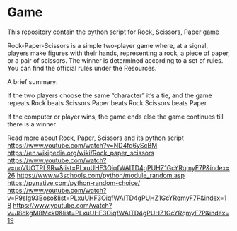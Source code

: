 # Game
This repository contain the python script for Rock, Scissors, Paper game

Rock-Paper-Scissors is a simple two-player game where, at a signal, players make figures with their hands, representing a rock, a piece of paper, or a pair of scissors. 
The winner is determined according to a set of rules. You can find the official rules under the Resources.

A brief summary:

If the two players choose the same “character” it’s a tie, and the game repeats
Rock beats Scissors
Paper beats Rock
Scissors beats Paper

If the computer or player wins, the game ends
else the game continues till there is a winner

Read more about Rock, Paper, Scissors and its python script
https://www.youtube.com/watch?v=ND4fd6yScBM
https://en.wikipedia.org/wiki/Rock_paper_scissors
https://www.youtube.com/watch?v=uoVUOTPL9Rw&list=PLxuUHF3OiqfWAITD4gPUHZ1GcYRqmyF7P&index=26
https://www.w3schools.com/python/module_random.asp
https://pynative.com/python-random-choice/
https://www.youtube.com/watch?v=P9sIg93Boso&list=PLxuUHF3OiqfWAITD4gPUHZ1GcYRqmyF7P&index=18
https://www.youtube.com/watch?v=J8dkgM8Mck0&list=PLxuUHF3OiqfWAITD4gPUHZ1GcYRqmyF7P&index=19

